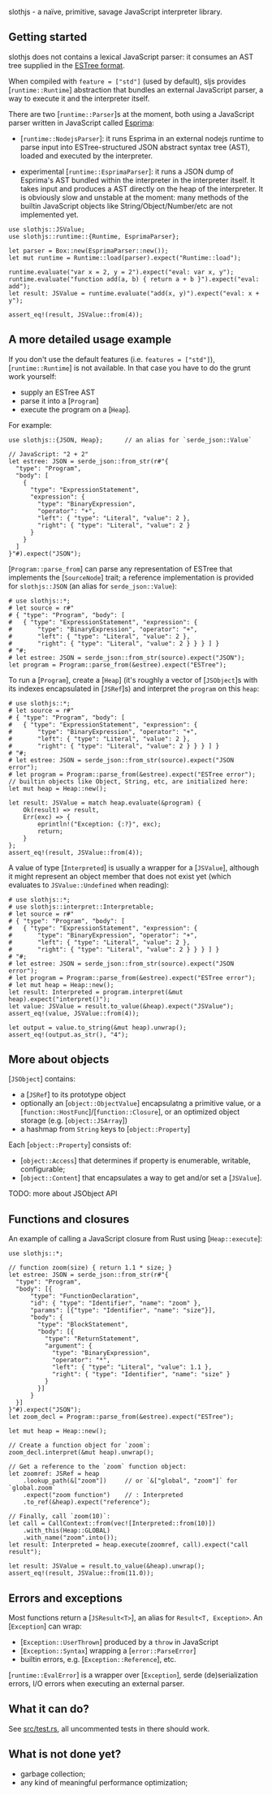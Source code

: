 slothjs - a naïve, primitive, savage JavaScript interpreter library.

## Getting started

slothjs does not contains a lexical JavaScript parser: it consumes an AST tree supplied in the
[ESTree format](https://github.com/estree/estree/blob/master/es5.md).

When compiled with `feature = ["std"]` (used by default), sljs provides [`runtime::Runtime`]
abstraction that bundles an external JavaScript parser, a way to execute it and the interpreter
itself.

There are two [`runtime::Parser`]s at the moment, both using a JavaScript parser written in
JavaScript called [Esprima](https://esprima.org/):

- [`runtime::NodejsParser`]: it runs Esprima in an external nodejs runtime to parse input into
  ESTree-structured JSON abstract syntax tree (AST), loaded and executed by the interpreter.

- experimental [`runtime::EsprimaParser`]: it runs a JSON dump of Esprima's AST bundled within
  the interpreter in the interpreter itself. It takes input and produces a AST directly on
  the heap of the interpreter. It is obviously slow and unstable at the moment: many methods
  of the builtin JavaScript objects like String/Object/Number/etc are not implemented yet.

```
use slothjs::JSValue;
use slothjs::runtime::{Runtime, EsprimaParser};

let parser = Box::new(EsprimaParser::new());
let mut runtime = Runtime::load(parser).expect("Runtime::load");

runtime.evaluate("var x = 2, y = 2").expect("eval: var x, y");
runtime.evaluate("function add(a, b) { return a + b }").expect("eval: add");
let result: JSValue = runtime.evaluate("add(x, y)").expect("eval: x + y");

assert_eq!(result, JSValue::from(4));
```

## A more detailed usage example

If you don't use the default features (i.e. `features = ["std"]`), [`runtime::Runtime`] is not
available. In that case you have to do the grunt work yourself:

- supply an ESTree AST
- parse it into a [`Program`]
- execute the program on a [`Heap`].

For example:
```
use slothjs::{JSON, Heap};      // an alias for `serde_json::Value`

// JavaScript: "2 + 2"
let estree: JSON = serde_json::from_str(r#"{
  "type": "Program",
  "body": [
    {
      "type": "ExpressionStatement",
      "expression": {
        "type": "BinaryExpression",
        "operator": "+",
        "left": { "type": "Literal", "value": 2 },
        "right": { "type": "Literal", "value": 2 }
      }
    }
  ]
}"#).expect("JSON");
```

[`Program::parse_from`] can parse any representation of ESTree that implements the
[`SourceNode`] trait; a reference implementation is provided for `slothjs::JSON` (an alias for
`serde_json::Value`):
```
# use slothjs::*;
# let source = r#"
# { "type": "Program", "body": [
#   { "type": "ExpressionStatement", "expression": {
#       "type": "BinaryExpression", "operator": "+",
#       "left": { "type": "Literal", "value": 2 },
#       "right": { "type": "Literal", "value": 2 } } } ] }
# "#;
# let estree: JSON = serde_json::from_str(source).expect("JSON");
let program = Program::parse_from(&estree).expect("ESTree");
```

To run a [`Program`], create a [`Heap`] (it's roughly a vector of
[`JSObject`]s with its indexes encapsulated in [`JSRef`]s) and interpret
the `program` on this `heap`:
```
# use slothjs::*;
# let source = r#"
# { "type": "Program", "body": [
#   { "type": "ExpressionStatement", "expression": {
#       "type": "BinaryExpression", "operator": "+",
#       "left": { "type": "Literal", "value": 2 },
#       "right": { "type": "Literal", "value": 2 } } } ] }
# "#;
# let estree: JSON = serde_json::from_str(source).expect("JSON error");
# let program = Program::parse_from(&estree).expect("ESTree error");
// builtin objects like Object, String, etc, are initialized here:
let mut heap = Heap::new();

let result: JSValue = match heap.evaluate(&program) {
    Ok(result) => result,
    Err(exc) => {
        eprintln!("Exception: {:?}", exc);
        return;
    }
};
assert_eq!(result, JSValue::from(4));
```

A value of type [`Interpreted`] is usually a wrapper for a [`JSValue`],
although it might represent an object member that does not exist yet (which evaluates to
`JSValue::Undefined` when reading):
```
# use slothjs::*;
# use slothjs::interpret::Interpretable;
# let source = r#"
# { "type": "Program", "body": [
#   { "type": "ExpressionStatement", "expression": {
#       "type": "BinaryExpression", "operator": "+",
#       "left": { "type": "Literal", "value": 2 },
#       "right": { "type": "Literal", "value": 2 } } } ] }
# "#;
# let estree: JSON = serde_json::from_str(source).expect("JSON error");
# let program = Program::parse_from(&estree).expect("ESTree error");
# let mut heap = Heap::new();
let result: Interpreted = program.interpret(&mut heap).expect("interpret()");
let value: JSValue = result.to_value(&heap).expect("JSValue");
assert_eq!(value, JSValue::from(4));

let output = value.to_string(&mut heap).unwrap();
assert_eq!(output.as_str(), "4");
```

## More about objects

[`JSObject`] contains:
- a [`JSRef`] to its prototype object
- optionally an [`object::ObjectValue`] encapsulatng a primitive value,
  or a [`function::HostFunc`]/[`function::Closure`], or an optimized object storage
  (e.g. [`object::JSArray`])
- a hashmap from `String` keys to [`object::Property`]

Each [`object::Property`] consists of:
- [`object::Access`] that determines if property is enumerable, writable, configurable;
- [`object::Content`] that encapsulates a way to get and/or set a [`JSValue`].

TODO: more about JSObject API

## Functions and closures

An example of calling a JavaScript closure from Rust using [`Heap::execute`]:

```
use slothjs::*;

// function zoom(size) { return 1.1 * size; }
let estree: JSON = serde_json::from_str(r#"{
  "type": "Program",
  "body": [{
      "type": "FunctionDeclaration",
      "id": { "type": "Identifier", "name": "zoom" },
      "params": [{"type": "Identifier", "name": "size"}],
      "body": {
        "type": "BlockStatement",
        "body": [{
          "type": "ReturnStatement",
          "argument": {
            "type": "BinaryExpression",
            "operator": "*",
            "left": { "type": "Literal", "value": 1.1 },
            "right": { "type": "Identifier", "name": "size" }
          }
        }]
      }
  }]
}"#).expect("JSON");
let zoom_decl = Program::parse_from(&estree).expect("ESTree");

let mut heap = Heap::new();

// Create a function object for `zoom`:
zoom_decl.interpret(&mut heap).unwrap();

// Get a reference to the `zoom` function object:
let zoomref: JSRef = heap
    .lookup_path(&["zoom"])     // or `&["global", "zoom"]` for `global.zoom`
    .expect("zoom function")    // : Interpreted
    .to_ref(&heap).expect("reference");

// Finally, call `zoom(10)`:
let call = CallContext::from(vec![Interpreted::from(10)])
    .with_this(Heap::GLOBAL)
    .with_name("zoom".into());
let result: Interpreted = heap.execute(zoomref, call).expect("call result");

let result: JSValue = result.to_value(&heap).unwrap();
assert_eq!(result, JSValue::from(11.0));
```

## Errors and exceptions

Most functions return a [`JSResult<T>`], an alias for `Result<T, Exception>`. An [`Exception`]
can wrap:

- [`Exception::UserThrown`] produced by a `throw` in JavaScript
- [`Exception::Syntax`] wrapping a [`error::ParseError`]
- builtin errors, e.g. [`Exception::Reference`], etc.

[`runtime::EvalError`] is a wrapper over [`Exception`], serde (de)serialization errors, I/O
errors when executing an external parser.

## What it can do?
See [src/test.rs](../src/slothjs/test.rs.html), all uncommented tests in there should work.

## What is not done yet?
- garbage collection;
- any kind of meaningful performance optimization;
